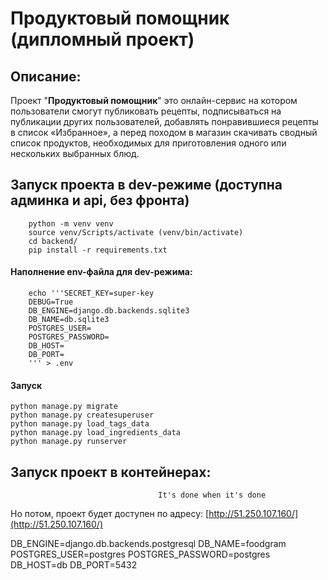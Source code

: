 # Продуктовый помощник (дипломный проект)


## Описание:
 Проект "**Продуктовый помощник**" это онлайн-сервис на котором пользователи смогут публиковать рецепты, подписываться на публикации других пользователей, добавлять понравившиеся рецепты в список «Избранное», а перед походом в магазин скачивать сводный список продуктов, необходимых для приготовления одного или нескольких выбранных блюд.


## Запуск проекта в dev-режиме (доступна админка и api, без фронта)
```
    python -m venv venv
    source venv/Scripts/activate (venv/bin/activate)
    cd backend/
    pip install -r requirements.txt
```
#### Наполнение env-файла для dev-режима:

```
    echo '''SECRET_KEY=super-key
    DEBUG=True
    DB_ENGINE=django.db.backends.sqlite3
    DB_NAME=db.sqlite3
    POSTGRES_USER=
    POSTGRES_PASSWORD=
    DB_HOST=
    DB_PORT=
    ''' > .env
```

#### Запуск

```
python manage.py migrate
python manage.py createsuperuser
python manage.py load_tags_data
python manage.py load_ingredients_data
python manage.py runserver
```

## Запуск проект в контейнерах:

                                     It's done when it's done

Но потом, проект будет доступен по адресу: [http://51.250.107.160/](http://51.250.107.160/)

DB_ENGINE=django.db.backends.postgresql
DB_NAME=foodgram
POSTGRES_USER=postgres
POSTGRES_PASSWORD=postgres
DB_HOST=db
DB_PORT=5432
